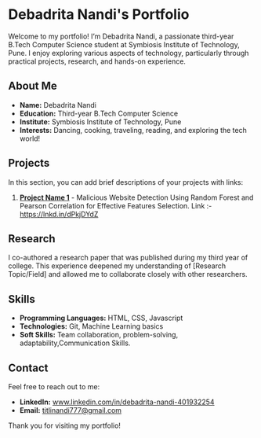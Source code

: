 # Debadrita Nandi's Portfolio

Welcome to my portfolio! I’m Debadrita Nandi, a passionate third-year B.Tech Computer Science student at Symbiosis Institute of Technology, Pune. I enjoy exploring various aspects of technology, particularly through practical projects, research, and hands-on experience.

## About Me

- **Name:** Debadrita Nandi
- **Education:** Third-year B.Tech Computer Science
- **Institute:** Symbiosis Institute of Technology, Pune
- **Interests:** Dancing, cooking, traveling, reading, and exploring the tech world!

## Projects

In this section, you can add brief descriptions of your projects with links:

1. **[Project Name 1](#)** - Malicious Website Detection Using Random Forest and Pearson Correlation for Effective Features Selection. Link :-  https://lnkd.in/dPkjDYdZ

## Research

I co-authored a research paper that was published during my third year of college. This experience deepened my understanding of [Research Topic/Field] and allowed me to collaborate closely with other researchers.

## Skills

- **Programming Languages:** HTML, CSS, Javascript
- **Technologies:** Git, Machine Learning basics
- **Soft Skills:** Team collaboration, problem-solving, adaptability,Communication Skills.

## Contact

Feel free to reach out to me:

- **LinkedIn:** www.linkedin.com/in/debadrita-nandi-401932254
- **Email:** titlinandi777@gmail.com

Thank you for visiting my portfolio!
